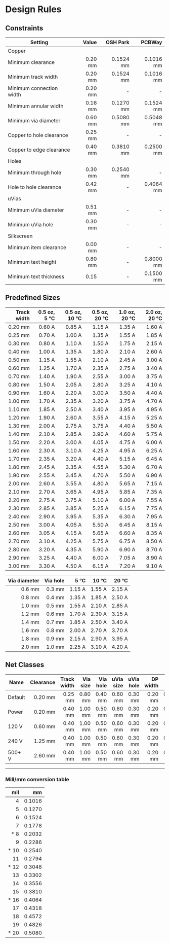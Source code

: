# Design Rules

## Constraints

| Setting                    | Value   | OSH Park  | PCBWay    |
|----------------------------|--------:|----------:|----------:|
| Copper                     |         |           |           |
|   Minimum clearance        | 0.20 mm | 0.1524 mm | 0.1016 mm |
|   Minimum track width      | 0.20 mm | 0.1524 mm | 0.1016 mm |
|   Minimum connection width | 0.20 mm |      -    |      -    |
|   Minimum annular width    | 0.16 mm | 0.1270 mm | 0.1524 mm |
|   Minimum via diameter     | 0.60 mm | 0.5080 mm | 0.5048 mm |
|   Copper to hole clearance | 0.25 mm |      -    |      -    |
|   Copper to edge clearance | 0.40 mm | 0.3810 mm | 0.2500 mm |
| Holes                      |         |           |           |
|   Minimum through hole     | 0.30 mm | 0.2540 mm |      -    |
|   Hole to hole clearance   | 0.42 mm |      -    | 0.4064 mm |
| uVias                      |         |           |           |
|   Minimum uVia diameter    | 0.51 mm |      -    |      -    |
|   Minimum uVia hole        | 0.30 mm |      -    |      -    |
| Silkscreen                 |         |           |           |
|   Minimum item clearance   | 0.00 mm |      -    |      -    |
|   Minimum text height      | 0.80 mm |      -    | 0.8000 mm |
|   Minimum text thickness   | 0.15    |      -    | 0.1500 mm |


## Predefined Sizes

| Track width | 0.5 oz, 5 °C | 0.5 oz, 10 °C | 0.5 oz, 20 °C | 1.0 oz, 20 °C | 2.0 oz, 20 °C |
|------------:|-------------:|--------------:|--------------:|--------------:|--------------:|
|     0.20 mm |       0.60 A |        0.85 A |        1.15 A |        1.35 A |        1.60 A |
|     0.25 mm |       0.70 A |        1.00 A |        1.35 A |        1.55 A |        1.85 A |
|     0.30 mm |       0.80 A |        1.10 A |        1.50 A |        1.75 A |        2.15 A |
|     0.40 mm |       1.00 A |        1.35 A |        1.80 A |        2.10 A |        2.60 A |
|     0.50 mm |       1.15 A |        1.55 A |        2.10 A |        2.45 A |        3.00 A |
|     0.60 mm |       1.25 A |        1.70 A |        2.35 A |        2.75 A |        3.40 A |
|     0.70 mm |       1.40 A |        1.90 A |        2.55 A |        3.00 A |        3.75 A |
|     0.80 mm |       1.50 A |        2.05 A |        2.80 A |        3.25 A |        4.10 A |
|     0.90 mm |       1.60 A |        2.20 A |        3.00 A |        3.50 A |        4.40 A |
|     1.00 mm |       1.70 A |        2.35 A |        3.20 A |        3.75 A |        4.70 A |
|     1.10 mm |       1.85 A |        2.50 A |        3.40 A |        3.95 A |        4.95 A |
|     1.20 mm |       1.90 A |        2.60 A |        3.55 A |        4.15 A |        5.25 A |
|     1.30 mm |       2.00 A |        2.75 A |        3.75 A |        4.40 A |        5.50 A |
|     1.40 mm |       2.10 A |        2.85 A |        3.90 A |        4.60 A |        5.75 A |
|     1.50 mm |       2.20 A |        3.00 A |        4.05 A |        4.75 A |        6.00 A |
|     1.60 mm |       2.30 A |        3.10 A |        4.25 A |        4.95 A |        6.25 A |
|     1.70 mm |       2.35 A |        3.20 A |        4.40 A |        5.15 A |        6.45 A |
|     1.80 mm |       2.45 A |        3.35 A |        4.55 A |        5.30 A |        6.70 A |
|     1.90 mm |       2.55 A |        3.45 A |        4.70 A |        5.50 A |        6.90 A |
|     2.00 mm |       2.60 A |        3.55 A |        4.80 A |        5.65 A |        7.15 A |
|     2.10 mm |       2.70 A |        3.65 A |        4.95 A |        5.85 A |        7.35 A |
|     2.20 mm |       2.75 A |        3.75 A |        5.10 A |        6.00 A |        7.55 A |
|     2.30 mm |       2.85 A |        3.85 A |        5.25 A |        6.15 A |        7.75 A |
|     2.40 mm |       2.90 A |        3.95 A |        5.35 A |        6.30 A |        7.95 A |
|     2.50 mm |       3.00 A |        4.05 A |        5.50 A |        6.45 A |        8.15 A |
|     2.60 mm |       3.05 A |        4.15 A |        5.65 A |        6.60 A |        8.35 A |
|     2.70 mm |       3.10 A |        4.25 A |        5.75 A |        6.75 A |        8.50 A |
|     2.80 mm |       3.20 A |        4.35 A |        5.90 A |        6.90 A |        8.70 A |
|     2.90 mm |       3.25 A |        4.40 A |        6.00 A |        7.05 A |        8.90 A |
|     3.00 mm |       3.30 A |        4.50 A |        6.15 A |        7.20 A |        9.10 A |

| Via diameter | Via hole |   5 °C |  10 °C |  20 °C |
|-------------:|---------:|-------:|-------:|-------:|
|       0.6 mm |   0.3 mm | 1.15 A | 1.55 A | 2.15 A |
|       0.8 mm |   0.4 mm | 1.35 A | 1.85 A | 2.50 A |
|       1.0 mm |   0.5 mm | 1.55 A | 2.10 A | 2.85 A |
|       1.2 mm |   0.6 mm | 1.70 A | 2.30 A | 3.15 A |
|       1.4 mm |   0.7 mm | 1.85 A | 2.50 A | 3.40 A |
|       1.6 mm |   0.8 mm | 2.00 A | 2.70 A | 3.70 A |
|       1.8 mm |   0.9 mm | 2.15 A | 2.90 A | 3.95 A |
|       2.0 mm |   1.0 mm | 2.25 A | 3.10 A | 4.20 A |


## Net Classes

| Name     | Clearance | Track width | Via size | Via hole | uVia size | uVia hole | DP width |  DP gap |
|----------|----------:|------------:|---------:|---------:|----------:|----------:|---------:|--------:|
| Default  |   0.20 mm |     0.25 mm |  0.80 mm |  0.40 mm |   0.60 mm |   0.30 mm |  0.20 mm | 0.25 mm |
| Power    |   0.20 mm |     0.40 mm |  1.00 mm |  0.50 mm |   0.60 mm |   0.30 mm |  0.20 mm | 0.25 mm |
| 120 V    |   0.60 mm |     0.40 mm |  1.00 mm |  0.50 mm |   0.60 mm |   0.30 mm |  0.20 mm | 0.25 mm |
| 240 V    |   1.25 mm |     0.40 mm |  1.00 mm |  0.50 mm |   0.60 mm |   0.30 mm |  0.20 mm | 0.25 mm |
| 500+ V   |   2.60 mm |     0.40 mm |  1.00 mm |  0.50 mm |   0.60 mm |   0.30 mm |  0.20 mm | 0.25 mm |


---


### Mill/mm conversion table

|  mil |     mm |
|-----:|-------:|
|    4 | 0.1016 |
|    5 | 0.1270 |
|    6 | 0.1524 |
|    7 | 0.1778 |
| *  8 | 0.2032 |
|    9 | 0.2286 |
| * 10 | 0.2540 |
|   11 | 0.2794 |
| * 12 | 0.3048 |
|   13 | 0.3302 |
|   14 | 0.3556 |
|   15 | 0.3810 |
| * 16 | 0.4064 |
|   17 | 0.4318 |
|   18 | 0.4572 |
|   19 | 0.4826 |
| * 20 | 0.5080 |
